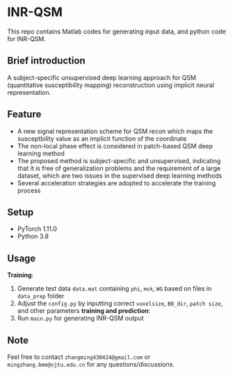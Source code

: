 # INR-QSM
This repo contains Matlab codes for generating input data, and python code for INR-QSM. 

## Brief introduction 
A subject-specific unsupervised deep learning approach for QSM (quantitative susceptibility mapping) reconstruction using implicit neural representation.

## Feature   
*  A new signal representation scheme for QSM recon which maps the susceptbility value as an implicit function of the coordinate
*  The non-local phase effect is considered in patch-based QSM deep learning method 
*  The proposed method is subject-specific and unsupervised, indicating that it is free of generalization problems and the requirement of a large dataset, which are two issues in the supervised deep learning methods
*  Several acceleration strategies are adopted to accelerate the training process

## Setup   
* PyTorch 1.11.0  
* Python 3.8

## Usage
**Training**:
1.  Generate test data `data.mat` containing `phi`, `msk`, `WG` based on files in `data_prep` folder 
2.  Adjust the `config.py` by inputting correct `voxelsize`, `B0_dir`, `patch size`, and other parameters 
**training and prediction**:
3.  Run `main.py` for generating INR-QSM output

## Note
Feel free to contact `zhangming430424@gmail.com` or `mingzhang.bme@sjtu.edu.cn` for any questions/discussions.


